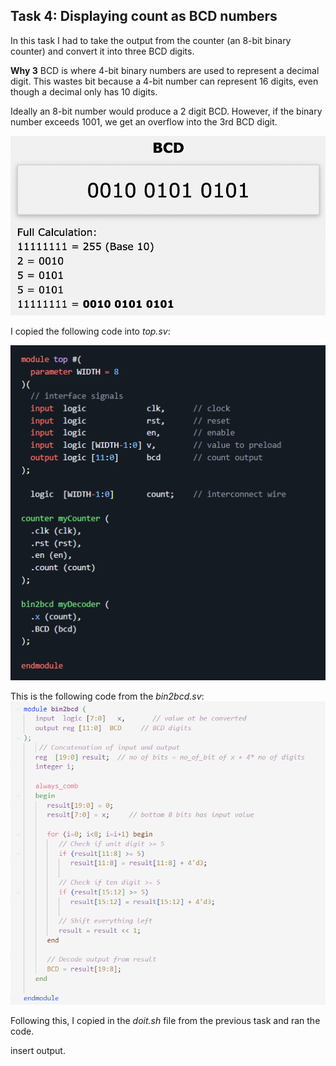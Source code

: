 ## Task 4: Displaying count as BCD numbers

In this task I had to take the output from the counter 
(an 8-bit binary counter) and convert it into three BCD digits.

**Why 3**
BCD is where 4-bit binary numbers are used to represent a decimal digit. This wastes bit because a 4-bit number can represent 16 digits, even though a decimal only has 10 digits.

Ideally an 8-bit number would produce a 2 digit BCD. However, if the binary number exceeds 1001, we get an overflow into the 3rd BCD digit.

![alt text](image.png)

I copied the following code into *top.sv*:

![alt text](image-1.png)

This is the following code from the *bin2bcd.sv*:
![alt text](image-2.png)

Following this, I copied in the *doit.sh* file from the previous task and ran the code.

insert output.



